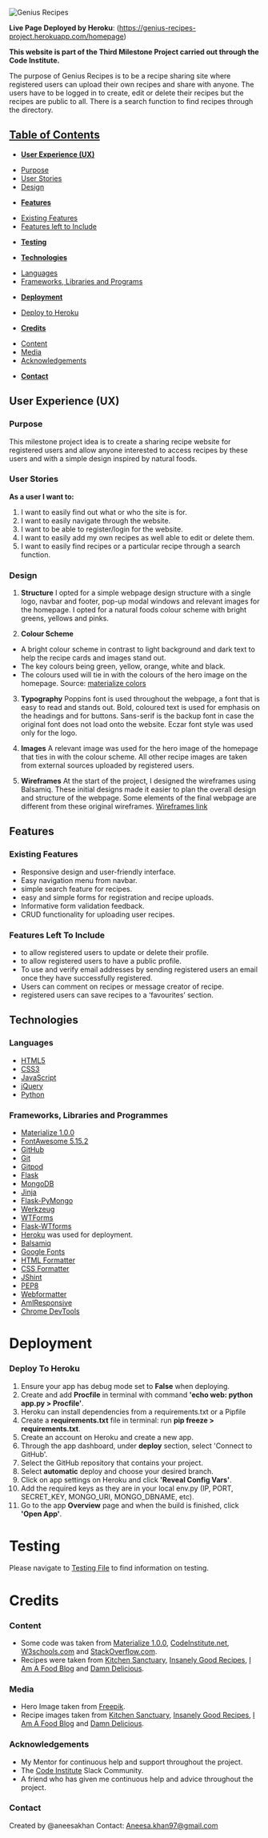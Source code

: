 ![Genius Recipes](/static/images/responsive-design-3.jpg) 

**Live Page Deployed by Heroku**: (https://genius-recipes-project.herokuapp.com/homepage)

**This website is part of the Third Milestone Project carried out through the Code Institute.**

The purpose of Genius Recipes is to be a recipe sharing site where registered users can upload their own recipes and share with anyone. The users have to be logged in to create, edit or delete their recipes but the recipes are public to all. There is a search function to find recipes through the directory. 

## <u>Table of Contents</u>

- [**User Experience (UX)**](#user-experience-ux)
+ [Purpose](#purpose)
+ [User Stories](#user-stories)
+ [Design](#design)

- [**Features**](#features)
+ [Existing Features](#exsiting-features)
+ [Features left to Include](#features-left-to-include)

- [**Testing**](#technologies)

- [**Technologies**](#technologies)
+ [Languages](#languages)
+ [Frameworks, Libraries and Programs](#frameworks-libraries-and-programs)

- [**Deployment**](#deployment)
+ [Deploy to Heroku](#deploy-to-heroku)

- [**Credits**](#credits)
+ [Content](#content)
+ [Media](#media)
+ [Acknowledgements](#acknowledgements) 
- [**Contact**](#contact)

## **User Experience (UX)**

### Purpose
This milestone project idea is to create a sharing recipe website for registered users and allow anyone interested to access recipes by these users and with a simple design inspired by natural foods. 

### User Stories

**As a user I want to:**
1.	I want to easily find out what or who the site is for.
2.	I want to easily navigate through the website.
3.	I want to be able to register/login for the website.
4.	I want to easily add my own recipes as well able to edit or delete them. 
5.	I want to easily find recipes or a particular recipe through a search function. 

### Design

1. **Structure**
I opted for a simple webpage design structure with a single logo, navbar and footer, pop-up modal windows and relevant images for the homepage. I opted for a natural foods colour scheme with bright greens, yellows and pinks. 

2. **Colour Scheme**
-	A bright colour scheme in contrast to light background and dark text to help the recipe cards and images stand out. 
-	The key colours being green, yellow, orange, white and black. 
-	The colours used will tie in with the colours of the hero image on the homepage.
Source: [materialize colors](https://materializecss.com/color.html)

3. **Typography**
Poppins font is used throughout the webpage, a font that is easy to read and stands out. Bold, coloured text is used for emphasis on the headings and for buttons. Sans-serif is the backup font in case the original font does not load onto the website. Eczar font style was used only for the logo. 

4. **Images**
A relevant image was used for the hero image of the homepage that ties in with the colour scheme. All other recipe images are taken from external sources uploaded by registered users.

5. **Wireframes**
At the start of the project, I designed the wireframes using Balsamiq. These initial designs made it easier to plan the overall design and structure of the webpage. Some elements of the final webpage are different from these original wireframes.
[Wireframes link](static/pdf/MS3-wireframes.pdf)

## **Features**

### Existing Features
-	Responsive design and user-friendly interface.
-	Easy navigation menu from navbar.
- simple search feature for recipes.
- easy and simple forms for registration and recipe uploads. 
- Informative form validation feedback.
- CRUD functionality for uploading user recipes. 

### Features Left To Include
- to allow registered users to update or delete their profile.
- to allow registered users to have a public profile.
-	To use and verify email addresses by sending registered users an email once they have successfully registered.  
-	Users can comment on recipes or message creator of recipe.   
-	registered users can save recipes to a ‘favourites’ section.  

## Technologies

### Languages
-	[HTML5](https://en.wikipedia.org/wiki/HTML5)
-	[CSS3](https://en.wikipedia.org/wiki/CSS)
-	[JavaScript](https://en.wikipedia.org/wiki/JavaScript)
- [jQuery](https://jquery.com/)
- [Python](https://www.python.org/)

### Frameworks, Libraries and Programmes
-	[Materialize 1.0.0](https://materializecss.com/)
-	[FontAwesome 5.15.2](https://fontawesome.com/v5.15/)
-	[GitHub](https://github.com/)
-	[Git](https://git-scm.com/)
- [Gitpod](https://www.gitpod.io/)
- [Flask](https://flask.palletsprojects.com/en/1.1.x/) 
- [MongoDB](https://www.mongodb.com/) 
- [Jinja](https://jinja.palletsprojects.com/en/2.11.x/)
- [Flask-PyMongo](https://flask-pymongo.readthedocs.io/en/latest/) 
- [Werkzeug](https://werkzeug.palletsprojects.com/en/1.0.x/) 
- [WTForms](https://wtforms.readthedocs.io/en/2.3.x/)
- [Flask-WTforms](https://flask-wtf.readthedocs.io/en/stable/)
- [Heroku](https://www.heroku.com/) was used for deployment.
-	[Balsamiq](https://balsamiq.com/)
-	[Google Fonts](https://fonts.google.com/)
- [HTML Formatter](https://validator.w3.org/)
-	[CSS Formatter](https://jigsaw.w3.org/css-validator/)
-	[JShint](https://jshint.com/)
- [PEP8](http://pep8online.com/)
-	[Webformatter](https://webformatter.com/)
- [AmIResponsive](http://ami.responsivedesign.is/)
- [Chrome DevTools](https://developer.chrome.com/docs/devtools/open/)

# Deployment

### Deploy To Heroku
1. Ensure your app has debug mode set to **False** when deploying.
2. Create and add **Procfile** in terminal with command **'echo web: python app.py > Procfile'**.
3. Heroku can install dependencies from a requirements.txt or a Pipfile
4. Create a **requirements.txt** file in terminal: run **pip freeze > requirements.txt**.
6. Create an account on Heroku and create a new app.
7. Through the app dashboard, under **deploy** section, select 'Connect to GitHub'.
8. Select the GitHub repository that contains your project.
9. Select **automatic** deploy and choose your desired branch.
10. Click on app settings on Heroku and click **'Reveal Config Vars'**.
11. Add the required keys as they are in your local env.py (IP, PORT, SECRET_KEY, MONGO_URI, MONGO_DBNAME, etc).
12. Go to the app **Overview** page and when the build is finished, click **'Open App'**.

# Testing

Please navigate to [Testing File](testing.md) to find information on testing.

# Credits

### Content
- Some code was taken from [Materialize 1.0.0](https://materializecss.com/), [CodeInstitute.net](https://codeinstitute.net/), [W3schools.com](https://www.w3schools.com/) and [StackOverflow.com](https://stackoverflow.com/).
- Recipes were taken from [Kitchen Sanctuary](https://www.kitchensanctuary.com/cheesy-pasta-bake-chicken-bacon/), [Insanely Good Recipes](https://insanelygoodrecipes.com/taco-casserole/), [I Am A Food Blog](https://iamafoodblog.com/tiktok-salmon-rice-bowl/) and [Damn Delicious](https://damndelicious.net/2019/08/28/greek-chicken-kabobs/).
### Media
- Hero Image taken from [Freepik](https://www.freepik.com/). 
- Recipe images taken from [Kitchen Sanctuary](https://www.kitchensanctuary.com/cheesy-pasta-bake-chicken-bacon/), [Insanely Good Recipes](https://insanelygoodrecipes.com/taco-casserole/), [I Am A Food Blog](https://iamafoodblog.com/tiktok-salmon-rice-bowl/) and [Damn Delicious](https://damndelicious.net/2019/08/28/greek-chicken-kabobs/).
### Acknowledgements
- My Mentor for continuous help and support throughout the project.
 - The [Code Institute](https://codeinstitute.net/) Slack Community.
- A friend who has given me continuous help and advice throughout the project.
### Contact
Created by @aneesakhan
Contact: Aneesa.khan97@gmail.com
